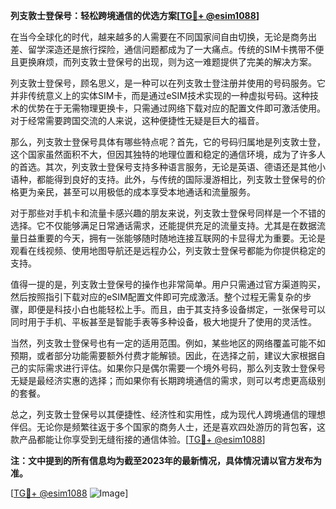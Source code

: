 **列支敦士登保号：轻松跨境通信的优选方案[[TG💪+ @esim1088](https://t.me/s/esim1088)]**

在当今全球化的时代，越来越多的人需要在不同国家间自由切换，无论是商务出差、留学深造还是旅行探险，通信问题都成为了一大痛点。传统的SIM卡携带不便且更换麻烦，而列支敦士登保号的出现，则为这一难题提供了完美的解决方案。

列支敦士登保号，顾名思义，是一种可以在列支敦士登注册并使用的号码服务。它并非传统意义上的实体SIM卡，而是通过eSIM技术实现的一种虚拟号码。这种技术的优势在于无需物理更换卡，只需通过网络下载对应的配置文件即可激活使用。对于经常需要跨国交流的人来说，这种便捷性无疑是巨大的福音。

那么，列支敦士登保号具体有哪些特点呢？首先，它的号码归属地是列支敦士登，这个国家虽然面积不大，但因其独特的地理位置和稳定的通信环境，成为了许多人的首选。其次，列支敦士登保号支持多种语言服务，无论是英语、德语还是其他小语种，都能得到良好的支持。此外，与传统的国际漫游相比，列支敦士登保号的价格更为亲民，甚至可以用极低的成本享受本地通话和流量服务。

对于那些对手机卡和流量卡感兴趣的朋友来说，列支敦士登保号同样是一个不错的选择。它不仅能够满足日常通话需求，还能提供充足的流量支持。尤其是在数据流量日益重要的今天，拥有一张能够随时随地连接互联网的卡显得尤为重要。无论是观看在线视频、使用地图导航还是远程办公，列支敦士登保号都能为你提供稳定的支持。

值得一提的是，列支敦士登保号的操作也非常简单。用户只需通过官方渠道购买，然后按照指引下载对应的eSIM配置文件即可完成激活。整个过程无需复杂的步骤，即便是科技小白也能轻松上手。而且，由于其支持多设备绑定，一张保号可以同时用于手机、平板甚至是智能手表等多种设备，极大地提升了使用的灵活性。

当然，列支敦士登保号也有一定的适用范围。例如，某些地区的网络覆盖可能不如预期，或者部分功能需要额外付费才能解锁。因此，在选择之前，建议大家根据自己的实际需求进行评估。如果你只是偶尔需要一个境外号码，那么列支敦士登保号无疑是最经济实惠的选择；而如果你有长期跨境通信的需求，则可以考虑更高级别的套餐。

总之，列支敦士登保号以其便捷性、经济性和实用性，成为现代人跨境通信的理想伴侣。无论你是频繁往返于多个国家的商务人士，还是喜欢四处游历的背包客，这款产品都能让你享受到无缝衔接的通信体验。[[TG💪+ @esim1088](https://t.me/s/esim1088)]

**注：文中提到的所有信息均为截至2023年的最新情况，具体情况请以官方发布为准。**

[[TG💪+ @esim1088](https://t.me/s/esim1088) ![Image](https://i.postimg.cc/4NQfJmqS/Snipaste-2025-05-13-00-14-12.png)]